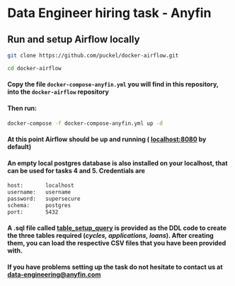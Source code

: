 # Data Engineer hiring task - Anyfin

## Run and setup Airflow locally

```bash
git clone https://github.com/puckel/docker-airflow.git
```
```bash
cd docker-airflow
```
#### Copy the file ```docker-compose-anyfin.yml``` you will find in this repository, into the ```docker-airflow``` repository
#### Then run:
```bash
docker-compose -f docker-compose-anyfin.yml up -d
```

#### At this point Airflow should be up and running ( [localhost:8080](localhost:8080) by default)
#### An empty local postgres database is also installed on your localhost, that can be used for tasks 4 and 5. Credentials are

```bash
host:       localhost
username:   username
password:   supersecure
schema:     postgres
port:       5432
```

#### A **.sql** file called [table_setup_query](table_setup_query.sql) is provided as the DDL code to create the three tables required (*cycles, applications, loans*). After creating them, you can load the respective CSV files that you have been provided with.

#### If you have problems setting up the task do not hesitate to contact us at data-engineering@anyfin.com
